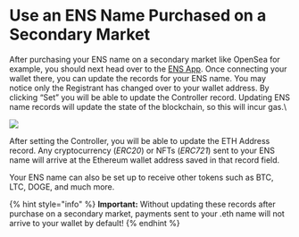 # Use an ENS Name Purchased on a Secondary Market

After purchasing your ENS name on a secondary market like OpenSea for example,  you should next head over to the [ENS App](https://app.ens.domains). Once connecting your wallet there, you can update the records for your ENS name. You may notice only the Registrant has changed over to your wallet address. By clicking “Set” you will be able to update the Controller record. Updating ENS name records will update the state of the blockchain, so this will incur gas.\


![](https://clarity-so.s3.amazonaws.com/3b15b359-24c1-4156-ba53-e9882a65673f/r6aDqCZvCJcDE5kPruQnGS.png)

After setting the Controller, you will be able to update the ETH Address record. Any cryptocurrency (_ERC20_) or NFTs (_ERC721_) sent to your ENS name will arrive at the Ethereum wallet address saved in that record field.

Your ENS name can also be set up to receive other tokens such as BTC, LTC, DOGE, and much more.

{% hint style="info" %}
**Important:** Without updating these records after purchase on a secondary market, payments sent to your .eth name will not arrive to your wallet by default!
{% endhint %}

